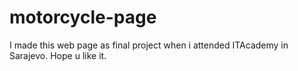 # motorcycle-page
I made this web page as final project when i attended ITAcademy in Sarajevo. Hope u like it.
